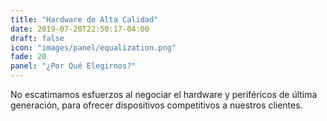 ```yaml
---
title: "Hardware de Alta Calidad"
date: 2019-07-20T22:50:17-04:00
draft: false
icon: "images/panel/equalization.png"
fade: 20
panel: "¿Por Qué Elegirnos?"
---
```

No escatimamos esfuerzos al negociar el hardware y periféricos de última generación, para ofrecer dispositivos competitivos a nuestros clientes.
